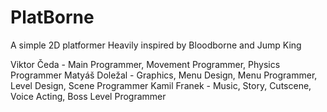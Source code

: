 # PlatBorne
 
 A simple 2D platformer
 Heavily inspired by Bloodborne and Jump King
 
 Viktor Čeda - Main Programmer, Movement Programmer, Physics Programmer
 Matyáš Doležal - Graphics, Menu Design, Menu Programmer, Level Design, Scene Programmer
 Kamil Franek - Music, Story, Cutscene, Voice Acting, Boss Level Programmer